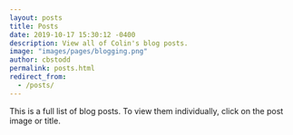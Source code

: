 ```yaml
---
layout: posts
title: Posts
date: 2019-10-17 15:30:12 -0400
description: View all of Colin's blog posts.
image: "images/pages/blogging.png"
author: cbstodd
permalink: posts.html
redirect_from:
  - /posts/
---
```


This is a full list of blog posts. To view them individually, click on the post image or title.